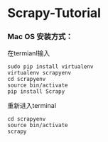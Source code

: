 # Scrapy-Tutorial

### Mac OS 安装方式：
在termianl输入
```
sudo pip install virtualenv
virtualenv scrapyenv
cd scrapyenv
source bin/activate
pip install Scrapy
```

重新进入terminal
```
cd scrapyenv
source bin/activate
scrapy
```

